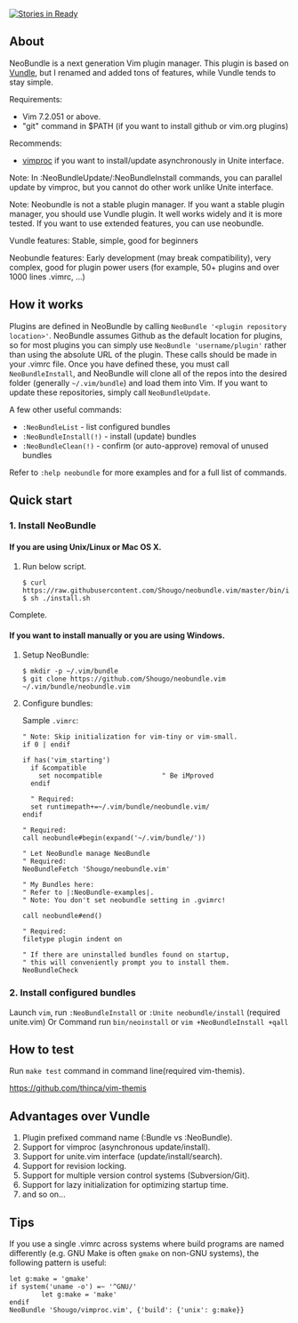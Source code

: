 [![Stories in Ready](https://badge.waffle.io/Shougo/neobundle.vim.png)](https://waffle.io/Shougo/neobundle.vim)

## About

NeoBundle is a next generation Vim plugin manager. This plugin is based on
[Vundle](https://github.com/gmarik/vundle), but I renamed and added tons of
features,  while Vundle tends to stay simple.

Requirements:
* Vim 7.2.051 or above.
* "git" command in $PATH (if you want to install github or vim.org plugins)

Recommends:
* [vimproc](https://github.com/Shougo/vimproc.vim) if you want to
  install/update asynchronously in Unite interface.

Note: In :NeoBundleUpdate/:NeoBundleInstall commands, you can parallel update by
vimproc, but you cannot do other work unlike Unite interface.

Note: Neobundle is not a stable plugin manager.  If you want a stable plugin
manager, you should use Vundle plugin.  It well works widely and it is more
tested.  If you want to use extended features, you can use neobundle.

Vundle features: Stable, simple, good for beginners

Neobundle features: Early development (may break compatibility), very complex,
good for plugin power users (for example, 50+ plugins and over 1000 lines
.vimrc, ...)

## How it works

Plugins are defined in NeoBundle by calling `NeoBundle '<plugin repository
location>'`.  NeoBundle assumes Github as the default location for plugins, so
for most plugins you can simply use `NeoBundle 'username/plugin'` rather than
using the absolute URL of the plugin.  These calls should be made in your
.vimrc file.  Once you have defined these, you must call `NeoBundleInstall`,
and NeoBundle will clone all of the repos into the desired folder (generally
`~/.vim/bundle`) and load them into Vim.  If you want to update these
repositories, simply call `NeoBundleUpdate`.

A few other useful commands:
- `:NeoBundleList`          - list configured bundles
- `:NeoBundleInstall(!)`    - install (update) bundles
- `:NeoBundleClean(!)`      - confirm (or auto-approve) removal of unused bundles

Refer to `:help neobundle` for more examples and for a full list of commands.

## Quick start

### 1. Install NeoBundle

#### If you are using Unix/Linux or Mac OS X.

1. Run below script.

     ```
     $ curl https://raw.githubusercontent.com/Shougo/neobundle.vim/master/bin/install.sh
     $ sh ./install.sh
     ```
Complete.

#### If you want to install manually or you are using Windows.

1. Setup NeoBundle:

     ```
     $ mkdir -p ~/.vim/bundle
     $ git clone https://github.com/Shougo/neobundle.vim ~/.vim/bundle/neobundle.vim
     ```

2. Configure bundles:

     Sample `.vimrc`:

     ```vim
     " Note: Skip initialization for vim-tiny or vim-small.
     if 0 | endif

     if has('vim_starting')
       if &compatible
         set nocompatible               " Be iMproved
       endif

       " Required:
       set runtimepath+=~/.vim/bundle/neobundle.vim/
     endif

     " Required:
     call neobundle#begin(expand('~/.vim/bundle/'))

     " Let NeoBundle manage NeoBundle
     " Required:
     NeoBundleFetch 'Shougo/neobundle.vim'

     " My Bundles here:
     " Refer to |:NeoBundle-examples|.
     " Note: You don't set neobundle setting in .gvimrc!

     call neobundle#end()

     " Required:
     filetype plugin indent on

     " If there are uninstalled bundles found on startup,
     " this will conveniently prompt you to install them.
     NeoBundleCheck
     ```

### 2. Install configured bundles

Launch `vim`, run `:NeoBundleInstall` or `:Unite neobundle/install` (required
unite.vim) Or Command run `bin/neoinstall` or `vim +NeoBundleInstall +qall`


## How to test

Run `make test` command in command line(required vim-themis).

https://github.com/thinca/vim-themis


## Advantages over Vundle

1. Plugin prefixed command name (:Bundle vs :NeoBundle).
2. Support for vimproc (asynchronous update/install).
3. Support for unite.vim interface (update/install/search).
4. Support for revision locking.
5. Support for multiple version control systems (Subversion/Git).
6. Support for lazy initialization for optimizing startup time.
7. and so on...

## Tips

If you use a single .vimrc across systems where build programs are
named differently (e.g. GNU Make is often `gmake` on non-GNU
systems), the following pattern is useful:

```vim
let g:make = 'gmake'
if system('uname -o') =~ '^GNU/'
        let g:make = 'make'
endif
NeoBundle 'Shougo/vimproc.vim', {'build': {'unix': g:make}}
```
